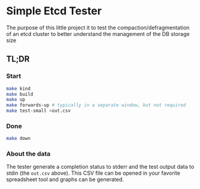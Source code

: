 # Simple Etcd Tester

The purpose of this little project it to test the compaction/defragmentation
of an etcd cluster to better understand the management of the DB storage size

## TL;DR

### Start

```bash
make kind
make build
make up
make forwards-up # typically in a separate window, but not required
make test-small >out.csv
```

### Done

```bash
make down
```

### About the data

The tester generate a completion status to stderr and the test output
data to stdin (the `out.csv` above). This CSV file can be opened in
your favorite spreadsheet tool and graphs can be generated.
